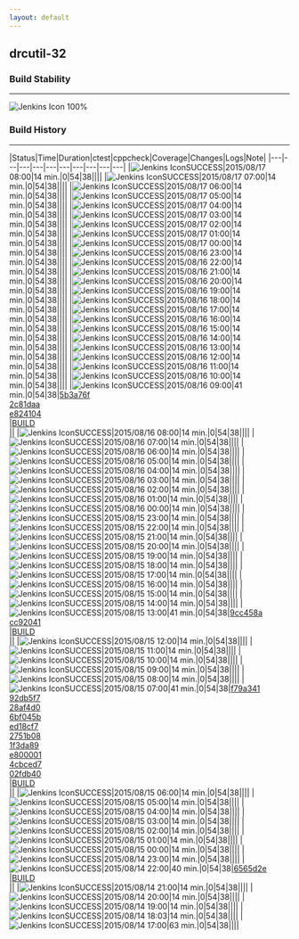 ```yaml
---
layout: default
---
```

## drcutil-32
### Build Stability
___
![Jenkins Icon](http://jenkinshrg.github.io/images/48x48/health-80plus.png)
100%
  
### Build History
___
|Status|Time|Duration|<span class='badge'>ctest</span>|<span class='badge'>cppcheck</span>|Coverage|Changes|Logs|Note|
|---|---|---|---|---|---|---|---|---|---|
|![Jenkins Icon](http://jenkinshrg.github.io/images/24x24/blue.png)SUCCESS|2015/08/17 08:00|14 min.|0|54|38||||
|![Jenkins Icon](http://jenkinshrg.github.io/images/24x24/blue.png)SUCCESS|2015/08/17 07:00|14 min.|0|54|38||||
|![Jenkins Icon](http://jenkinshrg.github.io/images/24x24/blue.png)SUCCESS|2015/08/17 06:00|14 min.|0|54|38||||
|![Jenkins Icon](http://jenkinshrg.github.io/images/24x24/blue.png)SUCCESS|2015/08/17 05:00|14 min.|0|54|38||||
|![Jenkins Icon](http://jenkinshrg.github.io/images/24x24/blue.png)SUCCESS|2015/08/17 04:00|14 min.|0|54|38||||
|![Jenkins Icon](http://jenkinshrg.github.io/images/24x24/blue.png)SUCCESS|2015/08/17 03:00|14 min.|0|54|38||||
|![Jenkins Icon](http://jenkinshrg.github.io/images/24x24/blue.png)SUCCESS|2015/08/17 02:00|14 min.|0|54|38||||
|![Jenkins Icon](http://jenkinshrg.github.io/images/24x24/blue.png)SUCCESS|2015/08/17 01:00|14 min.|0|54|38||||
|![Jenkins Icon](http://jenkinshrg.github.io/images/24x24/blue.png)SUCCESS|2015/08/17 00:00|14 min.|0|54|38||||
|![Jenkins Icon](http://jenkinshrg.github.io/images/24x24/blue.png)SUCCESS|2015/08/16 23:00|14 min.|0|54|38||||
|![Jenkins Icon](http://jenkinshrg.github.io/images/24x24/blue.png)SUCCESS|2015/08/16 22:00|14 min.|0|54|38||||
|![Jenkins Icon](http://jenkinshrg.github.io/images/24x24/blue.png)SUCCESS|2015/08/16 21:00|14 min.|0|54|38||||
|![Jenkins Icon](http://jenkinshrg.github.io/images/24x24/blue.png)SUCCESS|2015/08/16 20:00|14 min.|0|54|38||||
|![Jenkins Icon](http://jenkinshrg.github.io/images/24x24/blue.png)SUCCESS|2015/08/16 19:00|14 min.|0|54|38||||
|![Jenkins Icon](http://jenkinshrg.github.io/images/24x24/blue.png)SUCCESS|2015/08/16 18:00|14 min.|0|54|38||||
|![Jenkins Icon](http://jenkinshrg.github.io/images/24x24/blue.png)SUCCESS|2015/08/16 17:00|14 min.|0|54|38||||
|![Jenkins Icon](http://jenkinshrg.github.io/images/24x24/blue.png)SUCCESS|2015/08/16 16:00|14 min.|0|54|38||||
|![Jenkins Icon](http://jenkinshrg.github.io/images/24x24/blue.png)SUCCESS|2015/08/16 15:00|14 min.|0|54|38||||
|![Jenkins Icon](http://jenkinshrg.github.io/images/24x24/blue.png)SUCCESS|2015/08/16 14:00|14 min.|0|54|38||||
|![Jenkins Icon](http://jenkinshrg.github.io/images/24x24/blue.png)SUCCESS|2015/08/16 13:00|14 min.|0|54|38||||
|![Jenkins Icon](http://jenkinshrg.github.io/images/24x24/blue.png)SUCCESS|2015/08/16 12:00|14 min.|0|54|38||||
|![Jenkins Icon](http://jenkinshrg.github.io/images/24x24/blue.png)SUCCESS|2015/08/16 11:00|14 min.|0|54|38||||
|![Jenkins Icon](http://jenkinshrg.github.io/images/24x24/blue.png)SUCCESS|2015/08/16 10:00|14 min.|0|54|38||||
|![Jenkins Icon](http://jenkinshrg.github.io/images/24x24/blue.png)SUCCESS|2015/08/16 09:00|41 min.|0|54|38|[5b3a76f](https://github.com/fkanehiro/hrpsys-base/commit/5b3a76fa3e50255108e537b08d4820311fe69d3f)<br>[2c81daa](https://github.com/fkanehiro/hrpsys-base/commit/2c81daa58c2846abd32839c37f88c9906bb24e38)<br>[e824104](https://github.com/fkanehiro/hrpsys-base/commit/e82410413ebd0f3a1d3d5a70f28b5fdf5449ca10)<br>|[BUILD](https://drive.google.com/file/d/0B54sHwaxmuM4bl8wWlFPYnJUNjQ/view?usp=drivesdk)<br>||
|![Jenkins Icon](http://jenkinshrg.github.io/images/24x24/blue.png)SUCCESS|2015/08/16 08:00|14 min.|0|54|38||||
|![Jenkins Icon](http://jenkinshrg.github.io/images/24x24/blue.png)SUCCESS|2015/08/16 07:00|14 min.|0|54|38||||
|![Jenkins Icon](http://jenkinshrg.github.io/images/24x24/blue.png)SUCCESS|2015/08/16 06:00|14 min.|0|54|38||||
|![Jenkins Icon](http://jenkinshrg.github.io/images/24x24/blue.png)SUCCESS|2015/08/16 05:00|14 min.|0|54|38||||
|![Jenkins Icon](http://jenkinshrg.github.io/images/24x24/blue.png)SUCCESS|2015/08/16 04:00|14 min.|0|54|38||||
|![Jenkins Icon](http://jenkinshrg.github.io/images/24x24/blue.png)SUCCESS|2015/08/16 03:00|14 min.|0|54|38||||
|![Jenkins Icon](http://jenkinshrg.github.io/images/24x24/blue.png)SUCCESS|2015/08/16 02:00|14 min.|0|54|38||||
|![Jenkins Icon](http://jenkinshrg.github.io/images/24x24/blue.png)SUCCESS|2015/08/16 01:00|14 min.|0|54|38||||
|![Jenkins Icon](http://jenkinshrg.github.io/images/24x24/blue.png)SUCCESS|2015/08/16 00:00|14 min.|0|54|38||||
|![Jenkins Icon](http://jenkinshrg.github.io/images/24x24/blue.png)SUCCESS|2015/08/15 23:00|14 min.|0|54|38||||
|![Jenkins Icon](http://jenkinshrg.github.io/images/24x24/blue.png)SUCCESS|2015/08/15 22:00|14 min.|0|54|38||||
|![Jenkins Icon](http://jenkinshrg.github.io/images/24x24/blue.png)SUCCESS|2015/08/15 21:00|14 min.|0|54|38||||
|![Jenkins Icon](http://jenkinshrg.github.io/images/24x24/blue.png)SUCCESS|2015/08/15 20:00|14 min.|0|54|38||||
|![Jenkins Icon](http://jenkinshrg.github.io/images/24x24/blue.png)SUCCESS|2015/08/15 19:00|14 min.|0|54|38||||
|![Jenkins Icon](http://jenkinshrg.github.io/images/24x24/blue.png)SUCCESS|2015/08/15 18:00|14 min.|0|54|38||||
|![Jenkins Icon](http://jenkinshrg.github.io/images/24x24/blue.png)SUCCESS|2015/08/15 17:00|14 min.|0|54|38||||
|![Jenkins Icon](http://jenkinshrg.github.io/images/24x24/blue.png)SUCCESS|2015/08/15 16:00|14 min.|0|54|38||||
|![Jenkins Icon](http://jenkinshrg.github.io/images/24x24/blue.png)SUCCESS|2015/08/15 15:00|14 min.|0|54|38||||
|![Jenkins Icon](http://jenkinshrg.github.io/images/24x24/blue.png)SUCCESS|2015/08/15 14:00|14 min.|0|54|38||||
|![Jenkins Icon](http://jenkinshrg.github.io/images/24x24/blue.png)SUCCESS|2015/08/15 13:00|41 min.|0|54|38|[9cc458a](https://github.com/fkanehiro/hrpsys-base/commit/9cc458a0c072d04f0bd31085e28af3f16ce85352)<br>[cc92041](https://github.com/fkanehiro/hrpsys-base/commit/cc92041e9a5e077585b3e7ba14b736eeef68ba75)<br>|[BUILD](https://drive.google.com/file/d/0B54sHwaxmuM4NER3NHZ3TXh1YlE/view?usp=drivesdk)<br>||
|![Jenkins Icon](http://jenkinshrg.github.io/images/24x24/blue.png)SUCCESS|2015/08/15 12:00|14 min.|0|54|38||||
|![Jenkins Icon](http://jenkinshrg.github.io/images/24x24/blue.png)SUCCESS|2015/08/15 11:00|14 min.|0|54|38||||
|![Jenkins Icon](http://jenkinshrg.github.io/images/24x24/blue.png)SUCCESS|2015/08/15 10:00|14 min.|0|54|38||||
|![Jenkins Icon](http://jenkinshrg.github.io/images/24x24/blue.png)SUCCESS|2015/08/15 09:00|14 min.|0|54|38||||
|![Jenkins Icon](http://jenkinshrg.github.io/images/24x24/blue.png)SUCCESS|2015/08/15 08:00|14 min.|0|54|38||||
|![Jenkins Icon](http://jenkinshrg.github.io/images/24x24/blue.png)SUCCESS|2015/08/15 07:00|41 min.|0|54|38|[f79a341](https://github.com/fkanehiro/hrpsys-base/commit/f79a341133527780e4cc9e22358e127cb89a211c)<br>[92db5f7](https://github.com/fkanehiro/hrpsys-base/commit/92db5f7f723fd1c6bbf2bcb2751fcc0861e1b5b4)<br>[28af4d0](https://github.com/fkanehiro/hrpsys-base/commit/28af4d0efa4fd783f916787a06b74815e55f784f)<br>[6bf045b](https://github.com/fkanehiro/hrpsys-base/commit/6bf045b86805c48410819b1191614d5ef350be9e)<br>[ed18cf7](https://github.com/fkanehiro/hrpsys-base/commit/ed18cf7c27d5cdff70aea8c960cef9f41d7d4345)<br>[2751b08](https://github.com/fkanehiro/hrpsys-base/commit/2751b08bdcbe3829f09d3f3fa0c4f6fd2adeec1f)<br>[1f3da89](https://github.com/fkanehiro/hrpsys-base/commit/1f3da892ed66ca2798081e45a18cef8df2295381)<br>[e800001](https://github.com/fkanehiro/hrpsys-base/commit/e800001669bc1af4ed83a420f52d2d7d31fb5e3b)<br>[4cbced7](https://github.com/fkanehiro/hrpsys-base/commit/4cbced785155982ed8fb48c3fe2d9f7877e167ae)<br>[02fdb40](https://github.com/fkanehiro/hrpsys-base/commit/02fdb40d1e2384d167995388a0ff00939e383a5e)<br>|[BUILD](https://drive.google.com/file/d/0B54sHwaxmuM4T1NIcUlQNWhsbUU/view?usp=drivesdk)<br>||
|![Jenkins Icon](http://jenkinshrg.github.io/images/24x24/blue.png)SUCCESS|2015/08/15 06:00|14 min.|0|54|38||||
|![Jenkins Icon](http://jenkinshrg.github.io/images/24x24/blue.png)SUCCESS|2015/08/15 05:00|14 min.|0|54|38||||
|![Jenkins Icon](http://jenkinshrg.github.io/images/24x24/blue.png)SUCCESS|2015/08/15 04:00|14 min.|0|54|38||||
|![Jenkins Icon](http://jenkinshrg.github.io/images/24x24/blue.png)SUCCESS|2015/08/15 03:00|14 min.|0|54|38||||
|![Jenkins Icon](http://jenkinshrg.github.io/images/24x24/blue.png)SUCCESS|2015/08/15 02:00|14 min.|0|54|38||||
|![Jenkins Icon](http://jenkinshrg.github.io/images/24x24/blue.png)SUCCESS|2015/08/15 01:00|14 min.|0|54|38||||
|![Jenkins Icon](http://jenkinshrg.github.io/images/24x24/blue.png)SUCCESS|2015/08/15 00:00|14 min.|0|54|38||||
|![Jenkins Icon](http://jenkinshrg.github.io/images/24x24/blue.png)SUCCESS|2015/08/14 23:00|14 min.|0|54|38||||
|![Jenkins Icon](http://jenkinshrg.github.io/images/24x24/blue.png)SUCCESS|2015/08/14 22:00|40 min.|0|54|38|[6565d2e](https://github.com/jrl-umi3218/hmc2/commit/6565d2ed2a678b70d660207da8eb97059825efad)<br>|[BUILD](https://drive.google.com/file/d/0B54sHwaxmuM4cnhzaWQwZm1hMzg/view?usp=drivesdk)<br>||
|![Jenkins Icon](http://jenkinshrg.github.io/images/24x24/blue.png)SUCCESS|2015/08/14 21:00|14 min.|0|54|38||||
|![Jenkins Icon](http://jenkinshrg.github.io/images/24x24/blue.png)SUCCESS|2015/08/14 20:00|14 min.|0|54|38||||
|![Jenkins Icon](http://jenkinshrg.github.io/images/24x24/blue.png)SUCCESS|2015/08/14 19:00|14 min.|0|54|38||||
|![Jenkins Icon](http://jenkinshrg.github.io/images/24x24/blue.png)SUCCESS|2015/08/14 18:03|14 min.|0|54|38||||
|![Jenkins Icon](http://jenkinshrg.github.io/images/24x24/blue.png)SUCCESS|2015/08/14 17:00|63 min.|0|54|38||||
